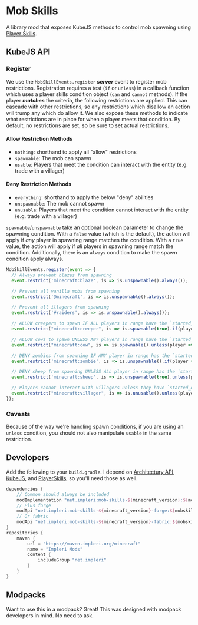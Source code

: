 # Mob Skills

A library mod that exposes KubeJS methods to control mob spawning
using [Player Skills](https://github.com/impleri/player-skills).

## KubeJS API

### Register

We use the `MobSkillEvents.register` ***server*** event to register mob restrictions. Registration requires a
test (`if` or `unless`) in a callback function which uses a player skills condition object (`can` and `cannot` methods).
If the player ***matches*** the criteria, the following restrictions are applied. This can cascade with other
restrictions, so any restrictions which disallow an action will trump any which do allow it. We also expose these
methods to indicate what restrictions are in place for when a player meets that condition. By default, no restrictions
are set, so be sure to set actual restrictions.

#### Allow Restriction Methods

- `nothing`: shorthand to apply all "allow" restrictions
- `spawnable`: The mob can spawn
- `usable`: Players that meet the condition can interact with the entity (e.g. trade with a villager)

#### Deny Restriction Methods

- `everything`: shorthand to apply the below "deny" abilities
- `unspawnable`: The mob cannot spawn
- `unusable`: Players that meet the condition cannot interact with the entity (e.g. trade with a villager)

`spawnable`/`unspawnable` take an optional boolean parameter to change the spawning condition. With a `false` value
(which is the default), the action will apply if _any_ player in spawning range matches the condition. With a `true`
value, the action will apply if _all_ players in spawning range match the condition. Additionally, there is an `always`
condition to make the spawn condition apply always.

```js
MobSkillEvents.register(event => {
  // Always prevent blazes from spawning
  event.restrict('minecraft:blaze', is => is.unspawnable().always());

  // Prevent all vanilla mobs from spawning
  event.restrict('@minecraft', is => is.unspawnable().always());

  // Prevent all illagers from spawning
  event.restrict('#raiders', is => is.unspawnable().always());

  // ALLOW creepers to spawn IF ALL players in range have the `started_quest` skill
  event.restrict("minecraft:creeper", is => is.spawnable(true).if(player => player.can("skills:started_quest")));

  // ALLOW cows to spawn UNLESS ANY players in range have the `started_quest` skill
  event.restrict("minecraft:cow", is => is.spawnable().unless(player => player.can("skills:started_quest")));

  // DENY zombies from spawning IF ANY player in range has the `started_quest` skill
  event.restrict('minecraft:zombie', is => is.unspawnable().if(player => player.can('skills:started_quest')));

  // DENY sheep from spawning UNLESS ALL player in range has the `started_quest` skill
  event.restrict('minecraft:sheep', is => is.unspawnable(true).unless(player => player.can('skills:started_quest')));

  // Players cannot interact with villagers unless they have `started_quest` skill
  event.restrict("minecraft:villager", is => is.unusable().unless(player => player.can("skills:started_quest")));
});
```

### Caveats

Because of the way we're handling spawn conditions, if you are using an `unless` condition, you should not also
manipulate `usable` in the same restriction.

## Developers

Add the following to your `build.gradle`. I depend
on [Architectury API](https://github.com/architectury/architectury-api), [KubeJS](https://github.com/KubeJS-Mods/KubeJS),
and [PlayerSkills](https://github.com/impleri/player-skills), so you'll need those as well.

```groovy
dependencies {
    // Common should always be included 
    modImplementation "net.impleri:mob-skills-${minecraft_version}:${mobskills_version}"
    // Plus forge
    modApi "net.impleri:mob-skills-${minecraft_version}-forge:${mobskills_version}"
    // Or fabric
    modApi "net.impleri:mob-skills-${minecraft_version}-fabric:${mobskills_version}"
}
repositories {
    maven {
        url = "https://maven.impleri.org/minecraft"
        name = "Impleri Mods"
        content {
            includeGroup "net.impleri"
        }
    }
}
```

## Modpacks

Want to use this in a modpack? Great! This was designed with modpack developers in mind. No need to ask.
